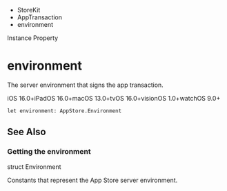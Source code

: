 

- StoreKit
- AppTransaction
-  environment 

Instance Property

# environment

The server environment that signs the app transaction.

iOS 16.0+iPadOS 16.0+macOS 13.0+tvOS 16.0+visionOS 1.0+watchOS 9.0+

``` source
let environment: AppStore.Environment
```

## See Also

### Getting the environment

struct Environment

Constants that represent the App Store server environment.

